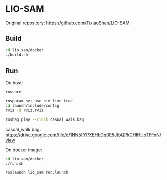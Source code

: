 # LIO-SAM

Original repository: https://github.com/TixiaoShan/LIO-SAM


## Build
```bash
cd lio_sam/docker
./build.sh
```

## Run

On host:
```bash
roscore
```

```bash
rosparam set use_sim_time true
cd launch/include/config
rviz -d rviz.rviz
```

```bash
rosbag play --clock casual_walk.bag
```

casual_walk.bag: https://drive.google.com/file/d/1HN5fYPXEHbDq0E5JtbQPkCHIHUoTFFnN/view



On docker image:
```bash
cd lio_sam/docker
./run.sh

roslaunch lio_sam run.launch
```

